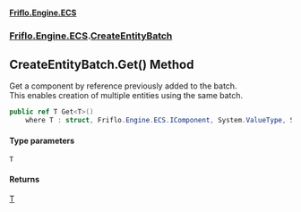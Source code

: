 #### [Friflo.Engine.ECS](index.md 'index')
### [Friflo.Engine.ECS](Friflo.Engine.ECS.md 'Friflo.Engine.ECS').[CreateEntityBatch](CreateEntityBatch.md 'Friflo.Engine.ECS.CreateEntityBatch')

## CreateEntityBatch.Get<T>() Method

Get a component by reference previously added to the batch.<br/>
This enables creation of multiple entities using the same batch.

```csharp
public ref T Get<T>()
    where T : struct, Friflo.Engine.ECS.IComponent, System.ValueType, System.ValueType;
```
#### Type parameters

<a name='Friflo.Engine.ECS.CreateEntityBatch.Get_T_().T'></a>

`T`

#### Returns
[T](CreateEntityBatch.Get_T_().md#Friflo.Engine.ECS.CreateEntityBatch.Get_T_().T 'Friflo.Engine.ECS.CreateEntityBatch.Get<T>().T')
